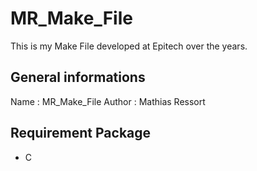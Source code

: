 # MR_Make_File
This is my Make File developed at Epitech over the years.

## General informations
Name : MR_Make_File
Author : Mathias Ressort

## Requirement Package
* C

